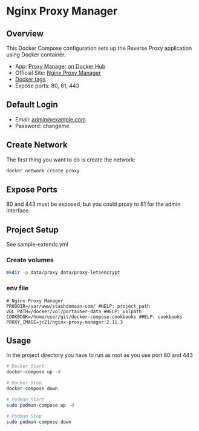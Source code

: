 # Nginx Proxy Manager

## Overview
This Docker Compose configuration sets up the Reverse Proxy application using Docker container.

- App: [Proxy Manager on Docker Hub](https://hub.docker.com/r/jc21/nginx-proxy-manager)
- Official Site: [Nginx Proxy Manager](https://nginxproxymanager.com/)
- [Docker tags](https://hub.docker.com/r/jc21/nginx-proxy-manager/tags)
- Expose ports: 80, 81, 443

## Default Login

* Email: admin@example.com
* Password: changeme

## Create Network

The first thing you want to do is create the network:

```bash
docker network create proxy
```

## Expose Ports

80 and 443 must be exposed, but you could proxy to 81 for the admin interface.

## Project Setup

See sample-extends.yml

### Create volumes
```bash
mkdir -p data/proxy data/proxy-letsencrypt
```

### env file

```text
# Nginx Proxy Manager
PRODDIR=/var/www/stashdomain-com/ #HELP: project_path
VOL_PATH=/docker/vol/portainer-data #HELP: volpath
COOKBOOK=/home/user/git/docker-compose-cookbooks #HELP: cookbooks
PROXY_IMAGE=jc21/nginx-proxy-manager:2.11.3
```

## Usage

In the project directory you have to run as root as you use port 80 and 443

```bash
# Docker Start
docker-compose up -d

# Docker Stop 
docker-compose down

# Podman Start
sudo podman-compose up -d

# Podman Stop 
sudo podman-compose down
```